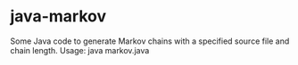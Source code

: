# java-markov
Some Java code to generate Markov chains with a specified source file and chain length.
Usage: java markov.java <filename> <length>
